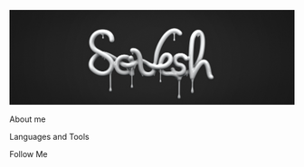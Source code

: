 [![Header](https://github.com/Savesh1508/savesh1508/blob/main/assets/savesh15081.jpeg)](https://savlatxon-eshonov.netlify.app/)

About me

Languages and Tools

Follow Me
